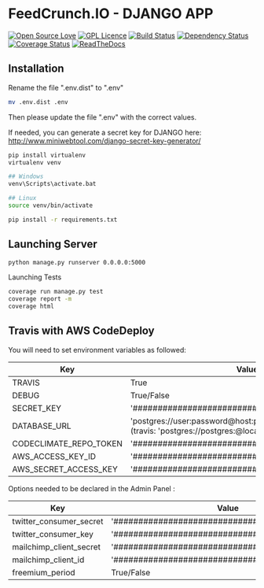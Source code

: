 FeedCrunch.IO - DJANGO APP
====================
[![Open Source Love](https://badges.frapsoft.com/os/v2/open-source.svg?v=103)](https://github.com/ellerbrock/open-source-badges/)
[![GPL Licence](https://badges.frapsoft.com/os/gpl/gpl.svg?v=103)](https://opensource.org/licenses/GPL-3.0/)
[![Build Status](https://travis-ci.org/DEKHTIARJonathan/FeedCrunch.IO.svg?branch=master)](https://travis-ci.org/DEKHTIARJonathan/FeedCrunch.IO)
[![Dependency Status](https://beta.gemnasium.com/badges/github.com/DEKHTIARJonathan/FeedCrunch.IO.svg)](https://beta.gemnasium.com/projects/github.com/DEKHTIARJonathan/FeedCrunch.IO)
[![Coverage Status](https://coveralls.io/repos/github/DEKHTIARJonathan/FeedCrunch.IO/badge.svg)](https://coveralls.io/github/DEKHTIARJonathan/FeedCrunch.IO)
[![ReadTheDocs](https://img.shields.io/badge/docs-latest-brightgreen.svg?style=flat&maxAge=86400)](http://feedcrunch.readthedocs.io/en/latest/)

## Installation

Rename the file ".env.dist" to ".env"
```sh
mv .env.dist .env
```

Then please update the file ".env" with the correct values.

If needed, you can generate a secret key for DJANGO here: http://www.miniwebtool.com/django-secret-key-generator/

```sh
pip install virtualenv
virtualenv venv

## Windows
venv\Scripts\activate.bat

## Linux
source venv/bin/activate

pip install -r requirements.txt
```

## Launching Server

```sh
python manage.py runserver 0.0.0.0:5000
```

Launching Tests

```sh
coverage run manage.py test
coverage report -m
coverage html
```

## Travis with AWS CodeDeploy

You will need to set environment variables as followed:

| Key                      | Value                                                                                                    |
|--------------------------|----------------------------------------------------------------------------------------------------------|
| TRAVIS                   | True                                                                                                     |
| DEBUG                    | True/False                                                                                               |
| SECRET_KEY               | '##############################################'                                                         |
| DATABASE_URL             | 'postgres://user:password@host:port/Database'<br>(travis: 'postgres://postgres:@localhost:5432/travisci')|
| CODECLIMATE_REPO_TOKEN   | '##############################################'                                                         |
| AWS_ACCESS_KEY_ID        | '##############################################'	                                                        |
| AWS_SECRET_ACCESS_KEY    | '##############################################'                                                         |


Options needed to be declared in the Admin Panel :

| Key                      | Value                                            |
|--------------------------|--------------------------------------------------|
| twitter_consumer_secret  | '##############################################' |
| twitter_consumer_key     | '##############################################' |
| mailchimp_client_secret  | '##############################################' |
| mailchimp_client_id      | '##############################################' |
| freemium_period          | True/False                                       |
